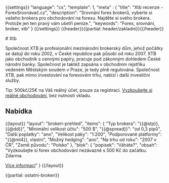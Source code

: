 {{settings}}
  "language": "cs",
  "template": 1,
  "meta" : {
    "title": "Xtb recenze - ForexSrovnávač.cz",
    "description": "Srovnání forex brokerů, vyberte si vašeho brokera pro obchodování na forexu. Najděte si svého brokera. Protože jen ten pravý vám ušetří peníze.",
    "keywords": "Forex, srovnání, broker, xtb"
  }
{{/settings}}
{{header}}{{partial: header/zakladni}}{{/header}}

<div class="start" markdown="1">
# Xtb

Společnost XTB je profesionální mezinárodní brokerský dům, jehož počátky se datují do roku 2002, v České republice pak působí od roku 2007. XTB jako obchodník s cennými papíry, pracuje pod zákonným dohledem České národní banky. Společnost je taktéž zapsána v obchodním rejstříku vedeném Městským soudem v Praze, je tedy plně regulována. Společnost XTB, pak mimo investování na forexovém trhu, nabízí i další investiční služby.

Tip: 500kč/25€ na Váš reálný účet, pouze za registraci. [Vyzkoušejte si reálné obchodování](http://www.plus500.com/cs/StartTrading.aspx?id=66349&pl=2), bez nutnosti vkladu.

</div>

## Nabídka

{{layout}}
  "layout": "brokeri-prehled",
  "items": {
      "Typ brokera": "{{@stp}}, {{@dd}}",
      "Minimální velikost účtu": "500 $",
      "{{@spread}}": "od 0,3 pipů",
      "Další poplatky": "ano",
      "Velikost páky": "1:200",
      "Podporované platformy": "{{@mt4}}, vlastní",
      "Možný hedging": "ano",
      "Na trhu od roku": "2007 v ČR",
      "Země původu": "Polsko"
   },
   "blok": {
      "popisek": "Váháte?",
      "obsah": "Vyzkoušejte si forex obchodování nezávazně s 500 Kč do začátku. Zdarma.</p><a href='http://www.plus500.com/cs/?id=66349&amp;pl=2' class='btn btn-default btn-sm'>Více informací</a>"
    }
{{/layout}}

{{partial: ostatni-brokeri}}